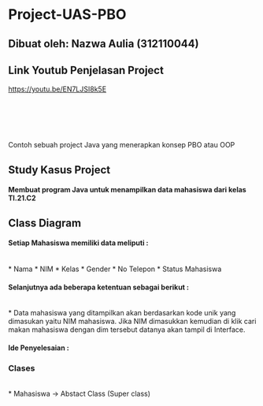 # Project-UAS-PBO
## Dibuat oleh: Nazwa Aulia (312110044)

## Link Youtub Penjelasan Project
https://youtu.be/EN7LJSI8k5E

<br>
<br>
<br>
<br>

Contoh sebuah project Java yang menerapkan konsep PBO atau OOP

## Study Kasus Project

#### Membuat program Java untuk menampilkan data mahasiswa dari kelas TI.21.C2

## Class Diagram



#### Setiap Mahasiswa memiliki data meliputi :
<br>
* Nama
* NIM
* Kelas
* Gender
* No Telepon
* Status Mahasiswa

#### Selanjutnya ada beberapa ketentuan sebagai berikut :
<br>
*  Data mahasiswa yang ditampilkan akan berdasarkan kode unik yang dimasukan yaitu NIM mahasiswa. Jika NIM dimasukkan kemudian di klik cari makan mahasiswa dengan dim tersebut datanya akan tampil di Interface.



<br>

#### Ide Penyelesaian :

### Clases
<br>
* Mahasiswa -> Abstact Class (Super class)
<br>

